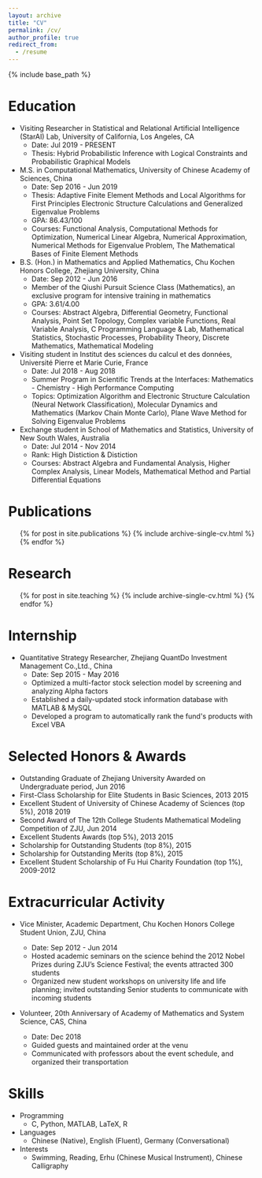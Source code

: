 ```yaml
---
layout: archive
title: "CV"
permalink: /cv/
author_profile: true
redirect_from:
  - /resume
---
```


{% include base_path %}

Education
======
* Visiting Researcher in Statistical and Relational Artificial Intelligence (StarAI) Lab, University of California, Los Angeles, CA
  * Date: Jul 2019 - PRESENT
  * Thesis: Hybrid Probabilistic Inference with Logical Constraints and Probabilistic Graphical Models
* M.S. in Computational Mathematics, University of Chinese Academy of Sciences, China
  * Date: Sep 2016 - Jun 2019
  * Thesis: Adaptive Finite Element Methods and Local Algorithms for First Principles Electronic Structure Calculations and Generalized Eigenvalue Problems
  * GPA: 86.43/100
  * Courses: Functional Analysis, Computational Methods for Optimization,  Numerical Linear Algebra,  Numerical Approximation, Numerical Methods for Eigenvalue Problem, The Mathematical Bases of Finite Element Methods
* B.S. (Hon.) in Mathematics and Applied Mathematics, Chu Kochen Honors College, Zhejiang University, China
  * Date: Sep 2012 - Jun 2016
  * Member of the Qiushi Pursuit Science Class (Mathematics), an exclusive program for intensive training in mathematics
  * GPA: 3.61/4.00
  * Courses: Abstract Algebra, Differential Geometry, Functional Analysis, Point Set Topology, Complex variable Functions, Real Variable Analysis, C Programming Language & Lab, Mathematical Statistics, Stochastic Processes, Probability Theory, Discrete Mathematics, Mathematical Modeling
* Visiting student in Institut des sciences du calcul et des données, Université Pierre et Marie Curie, France
  * Date: Jul 2018 - Aug 2018
  * Summer Program in Scientific Trends at the Interfaces: Mathematics - Chemistry - High Performance Computing
  * Topics: Optimization Algorithm and Electronic Structure Calculation (Neural Network Classification), Molecular Dynamics and Mathematics (Markov Chain Monte Carlo), Plane Wave Method for Solving Eigenvalue Problems
* Exchange student in School of Mathematics and Statistics, University of New South Wales, Australia
  * Date: Jul 2014 - Nov 2014
  * Rank: High Distiction & Distiction
  * Courses: Abstract Algebra and Fundamental Analysis, Higher Complex Analysis, Linear Models, Mathematical Method and Partial Differential Equations

Publications
======
  <ul>{% for post in site.publications %}
    {% include archive-single-cv.html %}
  {% endfor %}</ul>
  
Research
======
  <ul>{% for post in site.teaching %}
    {% include archive-single-cv.html %}
  {% endfor %}</ul>
 
Internship
======
* Quantitative Strategy Researcher, Zhejiang QuantDo Investment Management Co.,Ltd., China
  * Date: Sep 2015 - May 2016
  * Optimized a multi-factor stock selection model by screening and analyzing Alpha factors
  * Established a daily-updated stock information database with MATLAB & MySQL
  * Developed a program to automatically rank the fund's products with Excel VBA
  
  
Selected Honors & Awards
======
* Outstanding Graduate of Zhejiang University Awarded on Undergraduate period, Jun 2016
* First-Class Scholarship for Elite Students in Basic Sciences, 2013 2015
* Excellent Student of University of Chinese Academy of Sciences (top 5%), 2018 2019
* Second Award of The 12th College Students Mathematical Modeling Competition of ZJU, Jun 2014
* Excellent Students Awards (top 5%), 2013 2015
* Scholarship for Outstanding Students (top 8%), 2015
* Scholarship for Outstanding Merits (top 8%), 2015
* Excellent Student Scholarship of Fu Hui Charity Foundation (top 1%), 2009-2012

Extracurricular Activity
======
* Vice Minister, Academic Department, Chu Kochen Honors College Student Union, ZJU, China
  * Date: Sep 2012 - Jun 2014
  * Hosted academic seminars on the science behind the 2012 Nobel Prizes during ZJU’s Science Festival; the events attracted 300 students
  * Organized new student workshops on university life and life planning; invited outstanding Senior students to communicate with incoming students
  
* Volunteer, 20th Anniversary of Academy of Mathematics and System Science, CAS, China
  * Date: Dec 2018
  * Guided guests and maintained order at the venu
  * Communicated with professors about the event schedule, and organized their transportation

Skills
======
* Programming
  * C, Python, MATLAB, LaTeX, R
* Languages
  * Chinese (Native), English (Fluent), Germany (Conversational)
* Interests
  * Swimming, Reading, Erhu (Chinese Musical Instrument), Chinese Calligraphy
  
  
